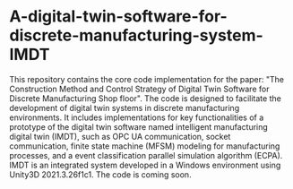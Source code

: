 # A-digital-twin-software-for-discrete-manufacturing-system-IMDT
This repository contains the core code implementation for the paper: "The Construction Method and Control Strategy of Digital Twin Software for Discrete Manufacturing Shop floor". The code is designed to facilitate the development of digital twin systems in discrete manufacturing environments. It includes implementations for key functionalities of a prototype of the digital twin software named intelligent manufacturing digital twin (IMDT), such as OPC UA communication, socket communication, finite state machine (MFSM) modeling for manufacturing processes, and a  event classification parallel simulation algorithm (ECPA). IMDT is an integrated system developed in a Windows environment using Unity3D 2021.3.26f1c1.
The code is coming soon.
